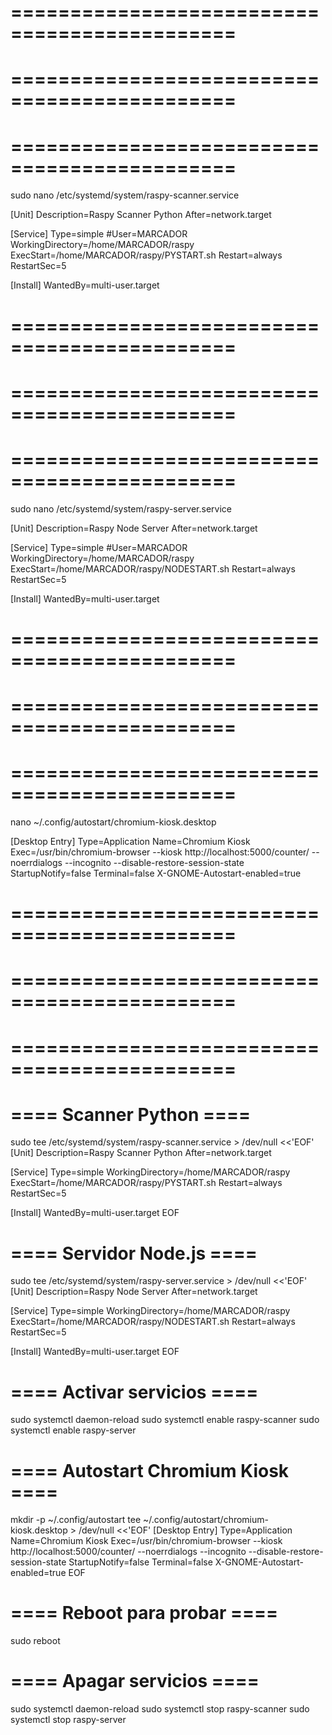 # =============================================
# =============================================
# =============================================

sudo nano /etc/systemd/system/raspy-scanner.service

[Unit]
Description=Raspy Scanner Python
After=network.target

[Service]
Type=simple
#User=MARCADOR
WorkingDirectory=/home/MARCADOR/raspy
ExecStart=/home/MARCADOR/raspy/PYSTART.sh
Restart=always
RestartSec=5

[Install]
WantedBy=multi-user.target

# =============================================
# =============================================
# =============================================

sudo nano /etc/systemd/system/raspy-server.service

[Unit]
Description=Raspy Node Server
After=network.target

[Service]
Type=simple
#User=MARCADOR
WorkingDirectory=/home/MARCADOR/raspy
ExecStart=/home/MARCADOR/raspy/NODESTART.sh
Restart=always
RestartSec=5

[Install]
WantedBy=multi-user.target

# =============================================
# =============================================
# =============================================

nano ~/.config/autostart/chromium-kiosk.desktop

[Desktop Entry]
Type=Application
Name=Chromium Kiosk
Exec=/usr/bin/chromium-browser --kiosk http://localhost:5000/counter/ --noerrdialogs --incognito --disable-restore-session-state
StartupNotify=false
Terminal=false
X-GNOME-Autostart-enabled=true

# =============================================
# =============================================
# =============================================

# ==== Scanner Python ====
sudo tee /etc/systemd/system/raspy-scanner.service > /dev/null <<'EOF'
[Unit]
Description=Raspy Scanner Python
After=network.target

[Service]
Type=simple
WorkingDirectory=/home/MARCADOR/raspy
ExecStart=/home/MARCADOR/raspy/PYSTART.sh
Restart=always
RestartSec=5

[Install]
WantedBy=multi-user.target
EOF

# ==== Servidor Node.js ====
sudo tee /etc/systemd/system/raspy-server.service > /dev/null <<'EOF'
[Unit]
Description=Raspy Node Server
After=network.target

[Service]
Type=simple
WorkingDirectory=/home/MARCADOR/raspy
ExecStart=/home/MARCADOR/raspy/NODESTART.sh
Restart=always
RestartSec=5

[Install]
WantedBy=multi-user.target
EOF

# ==== Activar servicios ====
sudo systemctl daemon-reload
sudo systemctl enable raspy-scanner
sudo systemctl enable raspy-server

# ==== Autostart Chromium Kiosk ====
mkdir -p ~/.config/autostart
tee ~/.config/autostart/chromium-kiosk.desktop > /dev/null <<'EOF'
[Desktop Entry]
Type=Application
Name=Chromium Kiosk
Exec=/usr/bin/chromium-browser --kiosk http://localhost:5000/counter/ --noerrdialogs --incognito --disable-restore-session-state
StartupNotify=false
Terminal=false
X-GNOME-Autostart-enabled=true
EOF

# ==== Reboot para probar ====
sudo reboot

# ==== Apagar servicios ====
sudo systemctl daemon-reload
sudo systemctl stop raspy-scanner
sudo systemctl stop raspy-server
